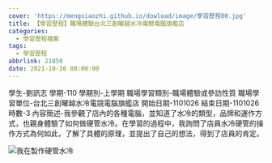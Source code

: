 ```yaml
---
cover: 'https://mengxiaozhi.github.io/dowload/image/學習歷程00.jpg'
title: 【學習歷程】職場體驗台北三創曜越水冷電競電腦旗艦店
categories:
  - 學習歷程檔案
tags:
  - 學習歷程
abbrlink: 21850
date: 2021-10-26 00:00:00
---
```

學生-劉訊志
學期-110
學期別-上學期
職場學習類別-職場體驗或參訪性質
職場學習單位-台北三創曜越水冷電競電腦旗艦店
開始日期-1101026
結束日期-1101026
時數-3
內容簡述-我參觀了店內的各種電腦，並知道了水冷的類型，品牌和運作方式，也親身體驗了如何做硬管水冷。在學習的過程中，我詢問了店員水冷硬管的操作方式為何如此，了解了具體的原理，並提出了自己的想法，得到了店員的肯定。

![我在製作硬管水冷](https://mengxiaozhi.github.io/dowload/LINE_ALBUM_211230_0.jpg)